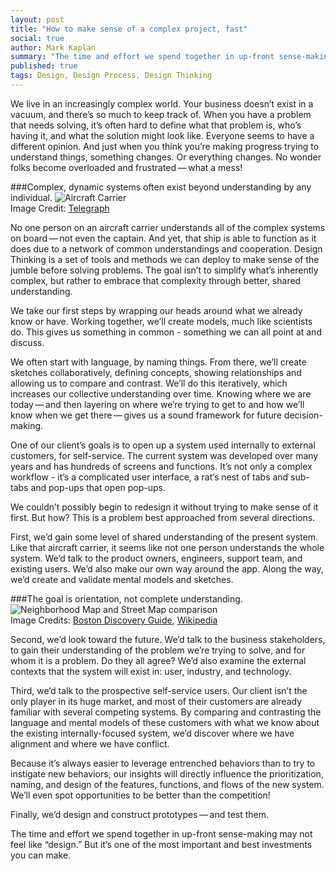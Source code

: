 ```yaml
---
layout: post
title: "How to make sense of a complex project, fast"
social: true
author: Mark Kaplan
summary: "The time and effort we spend together in up-front sense-making may not feel like “design.” But it’s one of the most important and best investments you can make."
published: true
tags: Design, Design Process, Design Thinking
---
```


We live in an increasingly complex world. Your business doesn’t exist in a vacuum, and there’s so much to keep track of. When you have a problem that needs solving, it’s often hard to define what that problem is, who’s having it, and what the solution might look like. Everyone seems to have a different opinion. And just when you think you’re making progress trying to understand things, something changes. Or everything changes. No wonder folks become overloaded and frustrated&thinsp;&mdash;&thinsp;what a mess! 

###Complex, dynamic systems often exist beyond understanding by any individual.
![Aircraft Carrier](https://i.imgur.com/9X2i99sl.png)
</br>Image Credit: [Telegraph](http://www.telegraph.co.uk/finance/newsbysector/industry/defence/10723462/HMS-Queen-Elizabeth-Britains-new-aircraft-carrier-in-detail.html)

No one person on an aircraft carrier understands all of the complex systems on board&thinsp;&mdash;&thinsp;not even the captain. And yet, that ship is able to function as it does due to a network of common understandings and cooperation. Design Thinking is a set of tools and methods we can deploy to make sense of the jumble before solving problems. The goal isn’t to simplify what’s inherently complex, but rather to embrace that complexity through better, shared understanding. 

We take our first steps by wrapping our heads around what we already know or have. Working together, we’ll create models, much like scientists do. This gives us something in common - something we can all point at and discuss. 

We often start with language, by naming things. From there, we’ll create sketches collaboratively, defining concepts, showing relationships and allowing us to compare and contrast. We’ll do this iteratively, which increases our collective understanding over time. Knowing where we are today&thinsp;&mdash;&thinsp;and then layering on where we’re trying to get to and how we’ll know when we get there&thinsp;&mdash;&thinsp;gives us a sound framework for future decision-making.

One of our client’s goals is to open up a system used internally to external customers, for self-service. The current system was developed over many years and has hundreds of screens and functions. It’s not only a complex workflow - it’s a complicated user interface, a rat’s nest of tabs and sub-tabs and pop-ups that open pop-ups.

We couldn’t possibly begin to redesign it without trying to make sense of it first. But how? This is a problem best approached from several directions.

First, we’d gain some level of shared understanding of the present system. Like that aircraft carrier, it seems like not one person understands the whole system. We’d talk to the product owners, engineers, support team, and existing users. We’d also make our own way around the app. Along the way, we’d create and validate mental models and sketches. 

###The goal is orientation, not complete understanding.
![Neighborhood Map and Street Map comparison](https://i.imgur.com/ioyW0XI.jpg)
</br>Image Credits: [Boston Discovery Guide](http://www.boston-discovery-guide.com/boston-neighborhoods.html), [Wikipedia](https://en.wikipedia.org/wiki/Template:Location_map_Boston)

Second, we’d look toward the future. We’d talk to the business stakeholders, to gain their understanding of the problem we’re trying to solve, and for whom it is a problem. Do they all agree? We’d also examine the external contexts that the system will exist in: user, industry, and technology.

Third, we’d talk to the prospective self-service users. Our client isn’t the only player in its huge market, and most of their customers are already familiar with several competing systems. By comparing and contrasting the language and mental models of these customers with what we know about the existing internally-focused system, we’d discover where we have alignment and where we have conflict.

Because it’s always easier to leverage entrenched behaviors than to try to instigate new behaviors, our insights will directly influence the prioritization, naming, and design of the features, functions, and flows of the new system. We’ll even spot opportunities to be better than the competition!

Finally, we’d design and construct prototypes&thinsp;&mdash;&thinsp;and test them.

The time and effort we spend together in up-front sense-making may not feel like “design.” But it’s one of the most important and best investments you can make.
